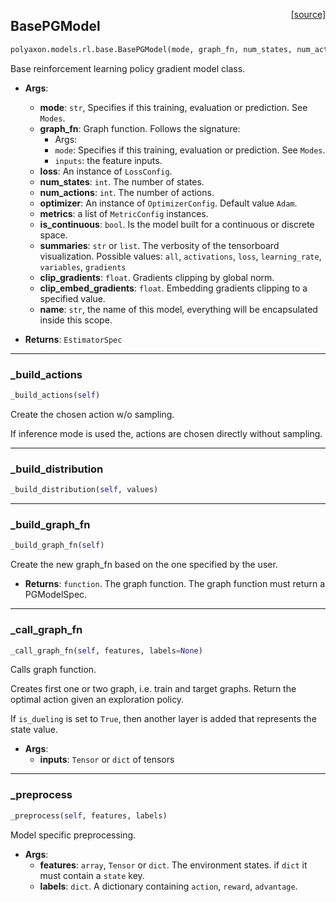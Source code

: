 <span style="float:right;">[[source]](https://github.com/polyaxon/polyaxon/blob/master/polyaxon/models/rl/base.py#L296)</span>
## BasePGModel

```python
polyaxon.models.rl.base.BasePGModel(mode, graph_fn, num_states, num_actions, loss=None, optimizer=None, metrics=None, is_deterministic=False, is_continuous=False, summaries='all', clip_gradients=0.5, clip_embed_gradients=0.1, name='Model')
```

Base reinforcement learning policy gradient model class.

- __Args__:
	- __mode__: `str`, Specifies if this training, evaluation or prediction. See `Modes`.
	- __graph_fn__: Graph function. Follows the signature:
		* Args:
		* `mode`: Specifies if this training, evaluation or prediction. See `Modes`.
		* `inputs`: the feature inputs.
	- __loss__: An instance of `LossConfig`.
	- __num_states__: `int`. The number of states.
	- __num_actions__: `int`. The number of actions.
	- __optimizer__: An instance of `OptimizerConfig`. Default value `Adam`.
	- __metrics__: a list of `MetricConfig` instances.
	- __is_continuous__: `bool`. Is the model built for a continuous or discrete space.
	- __summaries__: `str` or `list`. The verbosity of the tensorboard visualization.
		Possible values: `all`, `activations`, `loss`, `learning_rate`, `variables`, `gradients`
	- __clip_gradients__: `float`. Gradients  clipping by global norm.
	- __clip_embed_gradients__: `float`. Embedding gradients clipping to a specified value.
	- __name__: `str`, the name of this model, everything will be encapsulated inside this scope.

 - __Returns__:
	`EstimatorSpec`


----

### _build_actions


```python
_build_actions(self)
```


Create the chosen action w/o sampling.

If inference mode is used the, actions are chosen directly without sampling.


----

### _build_distribution


```python
_build_distribution(self, values)
```


----

### _build_graph_fn


```python
_build_graph_fn(self)
```


Create the new graph_fn based on the one specified by the user.
- __Returns__:
	`function`. The graph function. The graph function must return a PGModelSpec.


----

### _call_graph_fn


```python
_call_graph_fn(self, features, labels=None)
```


Calls graph function.

Creates first one or two graph, i.e. train and target graphs.
Return the optimal action given an exploration policy.

If `is_dueling` is set to `True`,
then another layer is added that represents the state value.

- __Args__:
	- __inputs__: `Tensor` or `dict` of tensors


----

### _preprocess


```python
_preprocess(self, features, labels)
```


Model specific preprocessing.

- __Args__:
	- __features__: `array`, `Tensor` or `dict`. The environment states.
	if `dict` it must contain a `state` key.
	- __labels__: `dict`. A dictionary containing `action`, `reward`, `advantage`.
